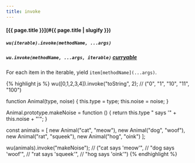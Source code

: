 ```yaml
---
title: invoke
---
```

#### [{{ page.title }}](#{{ page.title | slugify }})

##### `wu(iterable).invoke(methodName, ...args)`

##### `wu.invoke(methodName, ...args, iterable)` *[curryable](#curryable)*

For each item in the iterable, yield `item[methodName](...args)`.

{% highlight js %}
wu([0,1,2,3,4]).invoke("toString", 2);
// ("0", "1", "10", "11", "100")

function Animal(type, noise) {
  this.type  = type;
  this.noise = noise;
}

Animal.prototype.makeNoise = function () {
  return this.type " says '" + this.noise + "'";
}

const animals = [
  new Animal("cat", "meow"),
  new Animal("dog", "woof"),
  new Animal("rat", "squeek"),
  new Animal("hog", "oink")
];

wu(animals).invoke("makeNoise");
// ("cat says 'meow'",
//  "dog says 'woof'",
//  "rat says 'squeek'",
//  "hog says 'oink'")
{% endhighlight %}
